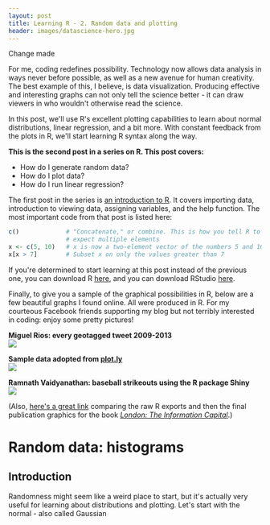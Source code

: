 ```yaml
---
layout: post
title: Learning R - 2. Random data and plotting
header: images/datascience-hero.jpg
---
```

Change made

For me, coding redefines possibility. Technology now allows data analysis in ways never before possible, as well as a new avenue for human creativity. The best example of this, I believe, is data visualization. Producing effective and interesting graphs can not only tell the science better - it can draw viewers in who wouldn't otherwise read the science.

In this post, we'll use R's excellent plotting capabilities to learn about normal distributions, linear regression, and a bit more. With constant feedback from the plots in R, we'll start learning R syntax along the way.

**This is the second post in a series on R. This post covers:**
* How do I generate random data?
* How do I plot data?
* How do I run linear regression?

The first post in the series is [an introduction to R](https://mgsosna.github.io/R-1-Intro/). It covers importing data, introduction to viewing data, assigning variables, and the help function. The most important code from that post is listed here:
```r
c()             # "Concatenate," or combine. This is how you tell R to
                # expect multiple elements
x <- c(5, 10)   # x is now a two-element vector of the numbers 5 and 10
x[x > 7]        # Subset x on only the values greater than 7
```
If you're determined to start learning at this post instead of the previous one, you can download R [here](https://www.r-project.org/), and you can download RStudio [here](https://www.rstudio.com/).

Finally, to give you a sample of the graphical possibilities in R, below are a few beautiful graphs I found online. All were produced in R. For my courteous Facebook friends supporting my blog but not terribly interested in coding: enjoy some pretty pictures!

**Miguel Rios: every geotagged tweet 2009-2013** <br>
<img align="center" src="https://raw.githubusercontent.com/mgsosna/mgsosna.github.io/master/images/R-2-plotting/geotag_tweets.jpg">

**Sample data adopted from [plot.ly](https://plot.ly/)** <br>
<img align="center" src="https://raw.githubusercontent.com/mgsosna/mgsosna.github.io/master/images/R-2-plotting/volcano.png">

**Ramnath Vaidyanathan: baseball strikeouts using the R package Shiny** <br>
<img align="center" src="https://raw.githubusercontent.com/mgsosna/mgsosna.github.io/master/images/R-2-plotting/strike.png">

(Also, [here's a great link](http://spatial.ly/2014/11/r-visualisations-design/) comparing the raw R exports and then the final publication graphics for the book [_London: The Information Capital_](http://theinformationcapital.com/).)

# Random data: histograms
## Introduction
Randomness might seem like a weird place to start, but it's actually very useful for learning about distributions and plotting. Let's start with the normal - also called Gaussian
